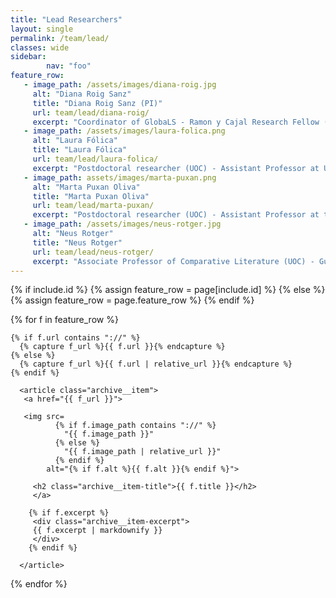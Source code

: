 ```yaml
---
title: "Lead Researchers"
layout: single
permalink: /team/lead/
classes: wide
sidebar:
        nav: "foo"
feature_row:
   - image_path: /assets/images/diana-roig.jpg
     alt: "Diana Roig Sanz"
     title: "Diana Roig Sanz (PI)"
     url: team/lead/diana-roig/
     excerpt: "Coordinator of GlobaLS - Ramon y Cajal Research Fellow (UOC) - PI of MapModern"
   - image_path: /assets/images/laura-folica.png
     alt: "Laura Fólica"
     title: "Laura Fólica"
     url: team/lead/laura-folica/
     excerpt: "Postdoctoral researcher (UOC) - Assistant Professor at Universitat Pompeu Fabra (UPF)"
   - image_path: assets/images/marta-puxan.png
     alt: "Marta Puxan Oliva"
     title: "Marta Puxan Oliva"
     url: team/lead/marta-puxan/
     excerpt: "Postdoctoral researcher (UOC) - Assistant Professor at the Universitat de Barcelona."
   - image_path: /assets/images/neus-rotger.jpg
     alt: "Neus Rotger"
     title: "Neus Rotger"
     url: team/lead/neus-rotger/
     excerpt: "Associate Professor of Comparative Literature (UOC) - Guest Lecturer at Universitat Autònoma de Barcelona"
---
```

<section class="entries-grid">
{% if include.id %}
  {% assign feature_row = page[include.id] %}
{% else %}
  {% assign feature_row = page.feature_row %}
{% endif %}

{% for f in feature_row %}

   <div class="grid__item-adjust">

    {% if f.url contains "://" %}
      {% capture f_url %}{{ f.url }}{% endcapture %}
    {% else %}
      {% capture f_url %}{{ f.url | relative_url }}{% endcapture %}
    {% endif %}

      <article class="archive__item">
       <a href="{{ f_url }}">

       <img src=
              {% if f.image_path contains "://" %}
                "{{ f.image_path }}"
              {% else %}
                "{{ f.image_path | relative_url }}"
              {% endif %}
            alt="{% if f.alt %}{{ f.alt }}{% endif %}">

         <h2 class="archive__item-title">{{ f.title }}</h2>
         </a>

        {% if f.excerpt %}
         <div class="archive__item-excerpt">
         {{ f.excerpt | markdownify }}
         </div>
        {% endif %}

      </article>
   </div>
{% endfor %}
</section>
